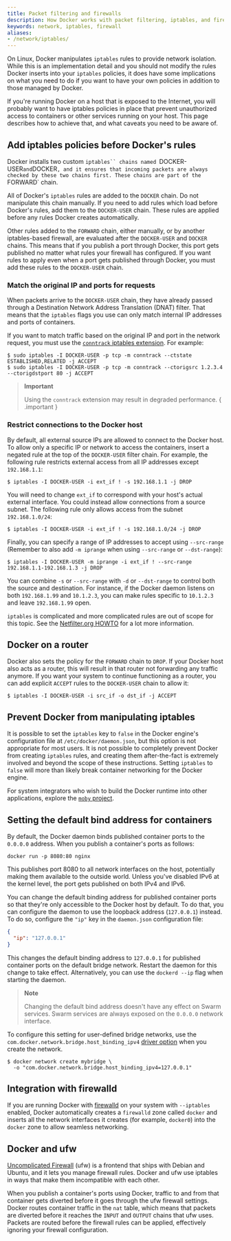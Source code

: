 ```yaml
---
title: Packet filtering and firewalls
description: How Docker works with packet filtering, iptables, and firewalls
keywords: network, iptables, firewall
aliases:
- /network/iptables/
---
```


On Linux, Docker manipulates `iptables` rules to provide network isolation.
While this is an implementation detail and you should not modify the rules
Docker inserts into your `iptables` policies, it does have some implications
on what you need to do if you want to have your own policies in addition to
those managed by Docker.

If you're running Docker on a host that is exposed to the Internet, you will
probably want to have iptables policies in place that prevent unauthorized
access to containers or other services running on your host. This page
describes how to achieve that, and what caveats you need to be aware of.

## Add iptables policies before Docker's rules

Docker installs two custom `iptables`` chains named `DOCKER-USER` and `DOCKER`,
and it ensures that incoming packets are always checked by these two chains
first. These chains are part of the `FORWARD` chain.

All of Docker's `iptables` rules are added to the `DOCKER` chain. Do not
manipulate this chain manually. If you need to add rules which load before
Docker's rules, add them to the `DOCKER-USER` chain. These rules are applied
before any rules Docker creates automatically.

Other rules added to the `FORWARD` chain, either manually, or by another
iptables-based firewall, are evaluated after the `DOCKER-USER` and `DOCKER` chains.
This means that if you publish a port through Docker,
this port gets published no matter what rules your firewall has configured.
If you want rules to apply even when a port gets published through Docker,
you must add these rules to the `DOCKER-USER` chain.

### Match the original IP and ports for requests

When packets arrive to the `DOCKER-USER` chain, they have already passed through
a Destination Network Address Translation (DNAT) filter. That means that the
`iptables` flags you use can only match internal IP addresses and ports of
containers.

If you want to match traffic based on the original IP and port in the network
request, you must use the
[`conntrack` iptables extension](https://ipset.netfilter.org/iptables-extensions.man.html#lbAO).
For example:

```console
$ sudo iptables -I DOCKER-USER -p tcp -m conntrack --ctstate ESTABLISHED,RELATED -j ACCEPT
$ sudo iptables -I DOCKER-USER -p tcp -m conntrack --ctorigsrc 1.2.3.4 --ctorigdstport 80 -j ACCEPT
```

> **Important**
>
> Using the `conntrack` extension may result in degraded performance.
{ .important }

### Restrict connections to the Docker host

By default, all external source IPs are allowed to connect to the Docker host.
To allow only a specific IP or network to access the containers, insert a
negated rule at the top of the `DOCKER-USER` filter chain. For example, the
following rule restricts external access from all IP addresses except `192.168.1.1`:

```console
$ iptables -I DOCKER-USER -i ext_if ! -s 192.168.1.1 -j DROP
```

You will need to change `ext_if` to correspond with your
host's actual external interface. You could instead allow connections from a
source subnet. The following rule only allows access from the subnet `192.168.1.0/24`:

```console
$ iptables -I DOCKER-USER -i ext_if ! -s 192.168.1.0/24 -j DROP
```

Finally, you can specify a range of IP addresses to accept using `--src-range`
(Remember to also add `-m iprange` when using `--src-range` or `--dst-range`):

```console
$ iptables -I DOCKER-USER -m iprange -i ext_if ! --src-range 192.168.1.1-192.168.1.3 -j DROP
```

You can combine `-s` or `--src-range` with `-d` or `--dst-range` to control both
the source and destination. For instance, if the Docker daemon listens on both
`192.168.1.99` and `10.1.2.3`, you can make rules specific to `10.1.2.3` and leave
`192.168.1.99` open.

`iptables` is complicated and more complicated rules are out of scope for this
topic. See the [Netfilter.org HOWTO](https://www.netfilter.org/documentation/HOWTO/NAT-HOWTO.html)
for a lot more information.

## Docker on a router

Docker also sets the policy for the `FORWARD` chain to `DROP`. If your Docker
host also acts as a router, this will result in that router not forwarding
any traffic anymore. If you want your system to continue functioning as a
router, you can add explicit `ACCEPT` rules to the `DOCKER-USER` chain to
allow it:

```console
$ iptables -I DOCKER-USER -i src_if -o dst_if -j ACCEPT
```

## Prevent Docker from manipulating iptables

It is possible to set the `iptables` key to `false` in the Docker engine's configuration file at `/etc/docker/daemon.json`, but this option is not appropriate for most users. It is not possible to completely prevent Docker from creating `iptables` rules, and creating them after-the-fact is extremely involved and beyond the scope of these instructions. Setting `iptables` to `false` will more than likely break container networking for the Docker engine.

For system integrators who wish to build the Docker runtime into other applications, explore the [`moby` project](https://mobyproject.org/).

## Setting the default bind address for containers

By default, the Docker daemon binds published container ports to the `0.0.0.0`
address. When you publish a container's ports as follows:

```console
docker run -p 8080:80 nginx
```

This publishes port 8080 to all network interfaces on the host, potentially
making them available to the outside world. Unless you've disabled IPv6 at the
kernel level, the port gets published on both IPv4 and IPv6.

You can change the default binding address for published container ports so that
they're only accessible to the Docker host by default. To do that, you can
configure the daemon to use the loopback address (`127.0.0.1`) instead.
To do so, configure the `"ip"` key in the `daemon.json` configuration file:

```json
{
  "ip": "127.0.0.1"
}
```

This changes the default binding address to `127.0.0.1` for published container
ports on the default bridge network.
Restart the daemon for this change to take effect.
Alternatively, you can use the `dockerd --ip` flag when starting the daemon.

> **Note**
>
> Changing the default bind address doesn't have any effect on Swarm services.
> Swarm services are always exposed on the `0.0.0.0` network interface.

To configure this setting for user-defined bridge networks, use
the `com.docker.network.bridge.host_binding_ipv4`
[driver option](./drivers/bridge.md#options) when you create the network.

```console
$ docker network create mybridge \
  -o "com.docker.network.bridge.host_binding_ipv4=127.0.0.1"
```

## Integration with firewalld

If you are running Docker with [firewalld](https://firewalld.org)
on your system with `--iptables` enabled, Docker automatically creates a `firewalld`
zone called `docker` and inserts all the network interfaces it creates (for example,
`docker0`) into the `docker` zone to allow seamless networking.

## Docker and ufw

[Uncomplicated Firewall](https://launchpad.net/ufw)
(ufw) is a frontend that ships with Debian and Ubuntu,
and it lets you manage firewall rules. Docker and ufw use iptables in ways
that make them incompatible with each other.

When you publish a container's ports using Docker, traffic to and from that
container gets diverted before it goes through the ufw firewall settings.
Docker routes container traffic in the `nat` table, which means that packets
are diverted before it reaches the `INPUT` and `OUTPUT` chains that ufw uses.
Packets are routed before the firewall rules can be applied,
effectively ignoring your firewall configuration.